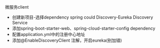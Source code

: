 微服务client
- 创建新项目-选择dependency spring could Discovery-Eureka Discovery Service
- 添加spring-boot-starter-web、spring-cloud-starter-config dependency
- 配置application.yml中的注册中心地址
- 添加@EnableDiscoveryClient 注解，开启eureka(别加错)
